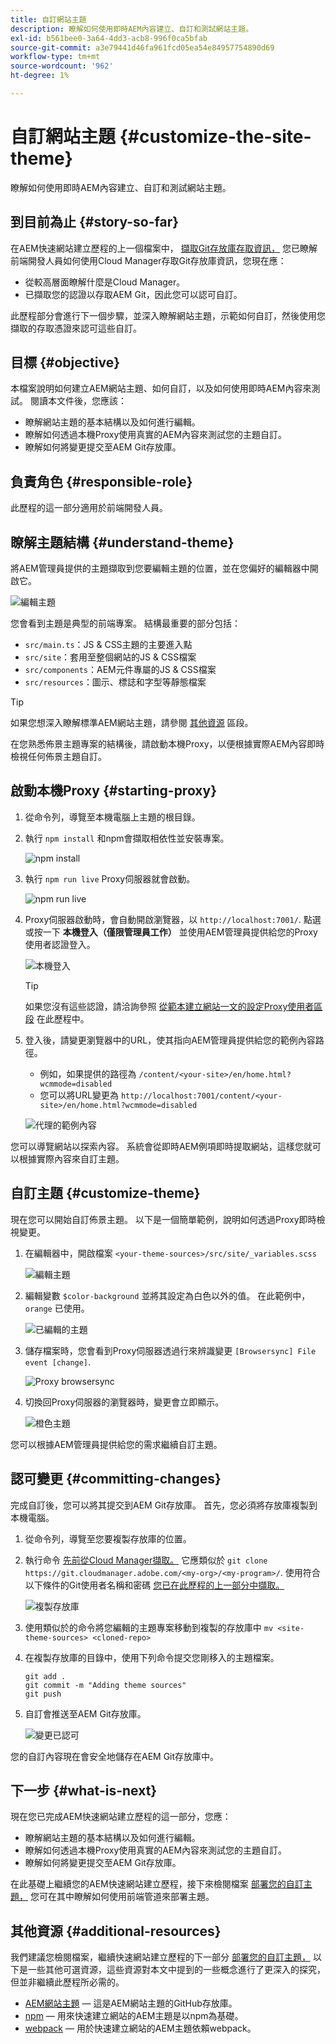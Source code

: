```yaml
---
title: 自訂網站主題
description: 瞭解如何使用即時AEM內容建立、自訂和測試網站主題。
exl-id: b561bee0-3a64-4dd3-acb8-996f0ca5bfab
source-git-commit: a3e79441d46fa961fcd05ea54e84957754890d69
workflow-type: tm+mt
source-wordcount: '962'
ht-degree: 1%

---
```


# 自訂網站主題 {#customize-the-site-theme}

瞭解如何使用即時AEM內容建立、自訂和測試網站主題。

## 到目前為止 {#story-so-far}

在AEM快速網站建立歷程的上一個檔案中， [擷取Git存放庫存取資訊，](retrieve-access.md) 您已瞭解前端開發人員如何使用Cloud Manager存取Git存放庫資訊，您現在應：

* 從較高層面瞭解什麼是Cloud Manager。
* 已擷取您的認證以存取AEM Git，因此您可以認可自訂。

此歷程部分會進行下一個步驟，並深入瞭解網站主題，示範如何自訂，然後使用您擷取的存取憑證來認可這些自訂。

## 目標 {#objective}

本檔案說明如何建立AEM網站主題、如何自訂，以及如何使用即時AEM內容來測試。 閱讀本文件後，您應該：

* 瞭解網站主題的基本結構以及如何進行編輯。
* 瞭解如何透過本機Proxy使用真實的AEM內容來測試您的主題自訂。
* 瞭解如何將變更提交至AEM Git存放庫。

## 負責角色 {#responsible-role}

此歷程的這一部分適用於前端開發人員。

## 瞭解主題結構 {#understand-theme}

將AEM管理員提供的主題擷取到您要編輯主題的位置，並在您偏好的編輯器中開啟它。

![編輯主題](assets/edit-theme.png)

您會看到主題是典型的前端專案。 結構最重要的部分包括：

* `src/main.ts`：JS &amp; CSS主題的主要進入點
* `src/site`：套用至整個網站的JS &amp; CSS檔案
* `src/components`：AEM元件專屬的JS &amp; CSS檔案
* `src/resources`：圖示、標誌和字型等靜態檔案

>[!TIP]
>
>如果您想深入瞭解標準AEM網站主題，請參閱 [其他資源](#additional-resources) 區段。

在您熟悉佈景主題專案的結構後，請啟動本機Proxy，以便根據實際AEM內容即時檢視任何佈景主題自訂。

## 啟動本機Proxy {#starting-proxy}

1. 從命令列，導覽至本機電腦上主題的根目錄。
1. 執行 `npm install` 和npm會擷取相依性並安裝專案。

   ![npm install](assets/npm-install.png)

1. 執行 `npm run live` Proxy伺服器就會啟動。

   ![npm run live](assets/npm-run-live.png)

1. Proxy伺服器啟動時，會自動開啟瀏覽器，以 `http://localhost:7001/`. 點選或按一下 **本機登入（僅限管理員工作）** 並使用AEM管理員提供給您的Proxy使用者認證登入。

   ![本機登入](assets/sign-in-locally.png)

   >[!TIP]
   >
   >如果您沒有這些認證，請洽詢參照 [從範本建立網站一文的設定Proxy使用者區段](/help/journey-sites/quick-site/create-site.md#proxy-user) 在此歷程中。

1. 登入後，請變更瀏覽器中的URL，使其指向AEM管理員提供給您的範例內容路徑。

   * 例如，如果提供的路徑為 `/content/<your-site>/en/home.html?wcmmode=disabled`
   * 您可以將URL變更為 `http://localhost:7001/content/<your-site>/en/home.html?wcmmode=disabled`

   ![代理的範例內容](assets/proxied-sample-content.png)

您可以導覽網站以探索內容。 系統會從即時AEM例項即時提取網站，這樣您就可以根據實際內容來自訂主題。

## 自訂主題 {#customize-theme}

現在您可以開始自訂佈景主題。 以下是一個簡單範例，說明如何透過Proxy即時檢視變更。

1. 在編輯器中，開啟檔案 `<your-theme-sources>/src/site/_variables.scss`

   ![編輯主題](assets/edit-theme.png)

1. 編輯變數 `$color-background` 並將其設定為白色以外的值。 在此範例中， `orange` 已使用。

   ![已編輯的主題](assets/edited-theme.png)

1. 儲存檔案時，您會看到Proxy伺服器透過行來辨識變更 `[Browsersync] File event [change]`.

   ![Proxy browsersync](assets/proxy-browsersync.png)

1. 切換回Proxy伺服器的瀏覽器時，變更會立即顯示。

   ![橙色主題](assets/orange-theme.png)

您可以根據AEM管理員提供給您的需求繼續自訂主題。

## 認可變更 {#committing-changes}

完成自訂後，您可以將其提交到AEM Git存放庫。 首先，您必須將存放庫複製到本機電腦。

1. 從命令列，導覽至您要複製存放庫的位置。
1. 執行命令 [先前從Cloud Manager擷取。](retrieve-access.md) 它應類似於 `git clone https://git.cloudmanager.adobe.com/<my-org>/<my-program>/`. 使用符合以下條件的Git使用者名稱和密碼 [您已在此歷程的上一部分中擷取。](retrieve-access.md)

   ![複製存放庫](assets/clone-repo.png)

1. 使用類似於的命令將您編輯的主題專案移動到複製的存放庫中 `mv <site-theme-sources> <cloned-repo>`
1. 在複製存放庫的目錄中，使用下列命令提交您剛移入的主題檔案。

   ```text
   git add .
   git commit -m "Adding theme sources"
   git push
   ```

1. 自訂會推送至AEM Git存放庫。

   ![變更已認可](assets/changes-committed.png)

您的自訂內容現在會安全地儲存在AEM Git存放庫中。

## 下一步 {#what-is-next}

現在您已完成AEM快速網站建立歷程的這一部分，您應：

* 瞭解網站主題的基本結構以及如何進行編輯。
* 瞭解如何透過本機Proxy使用真實的AEM內容來測試您的主題自訂。
* 瞭解如何將變更提交至AEM Git存放庫。

在此基礎上繼續您的AEM快速網站建立歷程，接下來檢閱檔案 [部署您的自訂主題，](deploy-theme.md) 您可在其中瞭解如何使用前端管道來部署主題。

## 其他資源 {#additional-resources}

我們建議您檢閱檔案，繼續快速網站建立歷程的下一部分 [部署您的自訂主題，](deploy-theme.md) 以下是一些其他可選資源，這些資源對本文中提到的一些概念進行了更深入的探究，但並非繼續此歷程所必需的。

* [AEM網站主題](https://github.com/adobe/aem-site-template-standard-theme-e2e)  — 這是AEM網站主題的GitHub存放庫。
* [npm](https://www.npmjs.com)  — 用來快速建立網站的AEM主題是以npm為基礎。
* [webpack](https://webpack.js.org)  — 用於快速建立網站的AEM主題依賴webpack。
